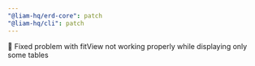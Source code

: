 ```yaml
---
"@liam-hq/erd-core": patch
"@liam-hq/cli": patch
---
```


:bug: Fixed problem with fitView not working properly while displaying only some tables
